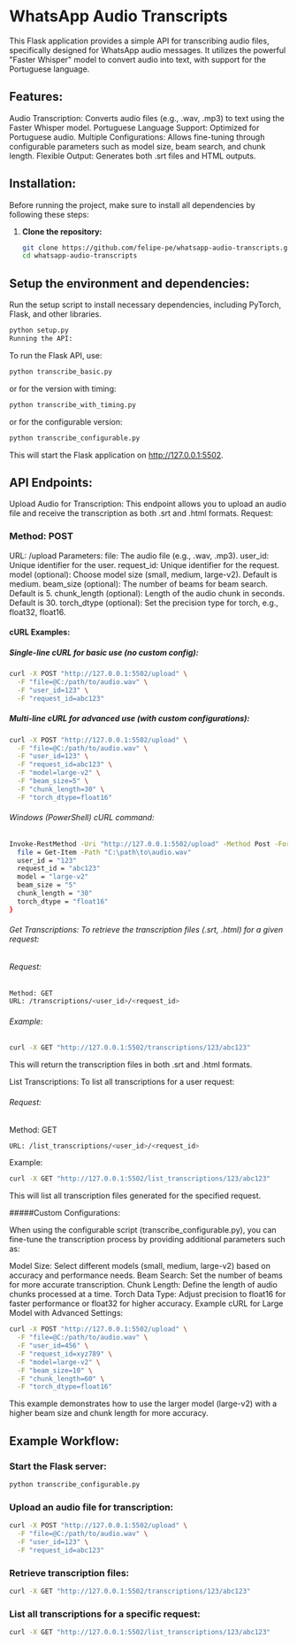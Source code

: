 # WhatsApp Audio Transcripts

This Flask application provides a simple API for transcribing audio files, specifically designed for WhatsApp audio messages. It utilizes the powerful "Faster Whisper" model to convert audio into text, with support for the Portuguese language.

## Features:

Audio Transcription: Converts audio files (e.g., .wav, .mp3) to text using the Faster Whisper model.
Portuguese Language Support: Optimized for Portuguese audio.
Multiple Configurations: Allows fine-tuning through configurable parameters such as model size, beam search, and chunk length.
Flexible Output: Generates both .srt files and HTML outputs.



## Installation:

Before running the project, make sure to install all dependencies by following these steps:

1. **Clone the repository:**
    ```bash
    git clone https://github.com/felipe-pe/whatsapp-audio-transcripts.git
    cd whatsapp-audio-transcripts
    ```


## Setup the environment and dependencies:

Run the setup script to install necessary dependencies, including PyTorch, Flask, and other libraries.

  ```bash
  python setup.py
  Running the API:
  ```

To run the Flask API, use:
  ```bash
  python transcribe_basic.py
  ```
or for the version with timing:
  ```bash
  python transcribe_with_timing.py
  ```
or for the configurable version:
  ```bash
  python transcribe_configurable.py
  ```
This will start the Flask application on http://127.0.0.1:5502.

## API Endpoints:

Upload Audio for Transcription: This endpoint allows you to upload an audio file and receive the transcription as both .srt and .html formats.
Request:

### Method: POST
  URL: /upload
  Parameters:
  file: The audio file (e.g., .wav, .mp3).
  user_id: Unique identifier for the user.
  request_id: Unique identifier for the request.
  model (optional): Choose model size (small, medium, large-v2). Default is medium.
  beam_size (optional): The number of beams for beam search. Default is 5.
  chunk_length (optional): Length of the audio chunk in seconds. Default is 30.
  torch_dtype (optional): Set the precision type for torch, e.g., float32, float16.


#### cURL Examples:

##### Single-line cURL for basic use (no custom config):

  ```bash
  curl -X POST "http://127.0.0.1:5502/upload" \
    -F "file=@C:/path/to/audio.wav" \
    -F "user_id=123" \
    -F "request_id=abc123"
  ```
##### Multi-line cURL for advanced use (with custom configurations):

  ```bash
  curl -X POST "http://127.0.0.1:5502/upload" \
    -F "file=@C:/path/to/audio.wav" \
    -F "user_id=123" \
    -F "request_id=abc123" \
    -F "model=large-v2" \
    -F "beam_size=5" \
    -F "chunk_length=30" \
    -F "torch_dtype=float16"
  ```
###### Windows (PowerShell) cURL command:


  ```bash
  Invoke-RestMethod -Uri "http://127.0.0.1:5502/upload" -Method Post -FormData @{
    file = Get-Item -Path "C:\path\to\audio.wav"
    user_id = "123"
    request_id = "abc123"
    model = "large-v2"
    beam_size = "5"
    chunk_length = "30"
    torch_dtype = "float16"
  }
  ```
###### Get Transcriptions: To retrieve the transcription files (.srt, .html) for a given request:
###### Request:

  ```bash
  Method: GET
  URL: /transcriptions/<user_id>/<request_id>
  ```
###### Example:

  ```bash
  curl -X GET "http://127.0.0.1:5502/transcriptions/123/abc123"
  ```
This will return the transcription files in both .srt and .html formats.

List Transcriptions: To list all transcriptions for a user request:

###### Request:

Method: GET
  ```bash
  URL: /list_transcriptions/<user_id>/<request_id>
  ```
Example:

  ```bash
  curl -X GET "http://127.0.0.1:5502/list_transcriptions/123/abc123"
  ```
This will list all transcription files generated for the specified request.

#####Custom Configurations:

When using the configurable script (transcribe_configurable.py), you can fine-tune the transcription process by providing additional parameters such as:

Model Size: Select different models (small, medium, large-v2) based on accuracy and performance needs.
Beam Search: Set the number of beams for more accurate transcription.
Chunk Length: Define the length of audio chunks processed at a time.
Torch Data Type: Adjust precision to float16 for faster performance or float32 for higher accuracy.
Example cURL for Large Model with Advanced Settings:


  ```bash
  curl -X POST "http://127.0.0.1:5502/upload" \
    -F "file=@C:/path/to/audio.wav" \
    -F "user_id=456" \
    -F "request_id=xyz789" \
    -F "model=large-v2" \
    -F "beam_size=10" \
    -F "chunk_length=60" \
    -F "torch_dtype=float16"
  ```
This example demonstrates how to use the larger model (large-v2) with a higher beam size and chunk length for more accuracy.

## Example Workflow:

### Start the Flask server:

  ```bash
  python transcribe_configurable.py
  ```


### Upload an audio file for transcription:

  ```bash
  curl -X POST "http://127.0.0.1:5502/upload" \
    -F "file=@C:/path/to/audio.wav" \
    -F "user_id=123" \
    -F "request_id=abc123"
  ```
### Retrieve transcription files:

  ```bash
  curl -X GET "http://127.0.0.1:5502/transcriptions/123/abc123"
  ```
### List all transcriptions for a specific request:

  ```bash
  curl -X GET "http://127.0.0.1:5502/list_transcriptions/123/abc123"
  ```
